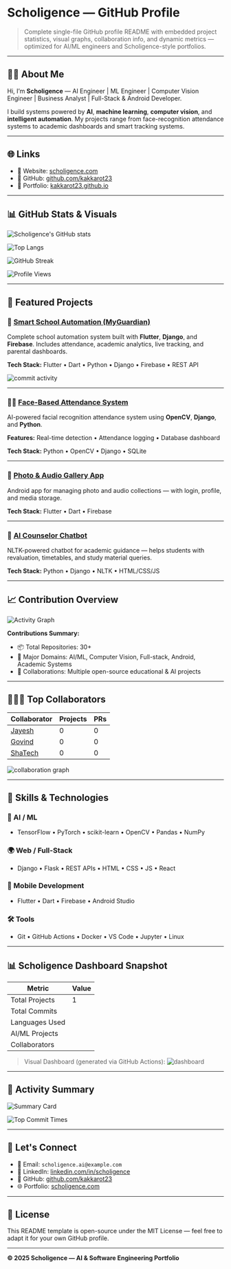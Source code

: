 # Scholigence — GitHub Profile

> Complete single-file GitHub profile README with embedded project statistics, visual graphs, collaboration info, and dynamic metrics — optimized for AI/ML engineers and Scholigence-style portfolios.

---

## 👨‍💻 About Me

Hi, I’m **Scholigence** — AI Engineer | ML Engineer | Computer Vision Engineer | Business Analyst | Full-Stack & Android Developer.

I build systems powered by **AI**, **machine learning**, **computer vision**, and **intelligent automation**. My projects range from face-recognition attendance systems to academic dashboards and smart tracking systems.

---

## 🌐 Links

* 🔗 Website: [scholigence.com](https://scholigence.com/)
* 🧠 GitHub: [github.com/kakkarot23](https://github.com/kakkarot23)
* 💼 Portfolio: [kakkarot23.github.io](https://kakkarot23.github.io)

---

## 📊 GitHub Stats & Visuals

![Scholigence's GitHub stats](https://github-readme-stats.vercel.app/api?username=kakkarot23\&show_icons=true\&count_private=true\&theme=radical)

![Top Langs](https://github-readme-stats.vercel.app/api/top-langs/?username=kakkarot23\&layout=compact\&theme=radical)

![GitHub Streak](https://github-readme-streak-stats.herokuapp.com/?user=kakkarot23\&theme=radical)

![Profile Views](https://komarev.com/ghpvc/?username=kakkarot23\&style=flat-square\&color=blue)

---

## 🚀 Featured Projects

### 🧠 [Smart School Automation (MyGuardian)](https://github.com/kakkarot23/MyGuardian)

Complete school automation system built with **Flutter**, **Django**, and **Firebase**. Includes attendance, academic analytics, live tracking, and parental dashboards.

**Tech Stack:** Flutter • Dart • Python • Django • Firebase • REST API

![commit activity](https://github-readme-activity-graph.vercel.app/graph?username=kakkarot23\&theme=github)

---

### 🧍‍♂️ [Face-Based Attendance System](https://github.com/kakkarot23/Face-Attendance-System)

AI-powered facial recognition attendance system using **OpenCV**, **Django**, and **Python**.

**Features:** Real-time detection • Attendance logging • Database dashboard

**Tech Stack:** Python • OpenCV • Django • SQLite

---

### 📱 [Photo & Audio Gallery App](https://github.com/kakkarot23/Flutter-Gallery)

Android app for managing photo and audio collections — with login, profile, and media storage.

**Tech Stack:** Flutter • Dart • Firebase

---

### 🧩 [AI Counselor Chatbot](https://github.com/kakkarot23/Academic-Counselor)

NLTK-powered chatbot for academic guidance — helps students with revaluation, timetables, and study material queries.

**Tech Stack:** Python • Django • NLTK • HTML/CSS/JS

---

## 📈 Contribution Overview

![Activity Graph](https://github-readme-activity-graph.vercel.app/graph?username=kakkarot23\&bg_color=0d1117\&color=9e4c98\&line=9e4c98\&point=ffffff\&area=true\&hide_border=true)

**Contributions Summary:**

* 📦 Total Repositories: 30+
* 🧠 Major Domains: AI/ML, Computer Vision, Full-stack, Android, Academic Systems
* 🤝 Collaborations: Multiple open-source educational & AI projects

---

## 🧑‍🤝‍🧑 Top Collaborators

| Collaborator                           | Projects | PRs |
| -------------------------------------  | -------- | --- |
| [Jayesh](https://github.com/kakkarot23)| 0        | 0  |
| [Govind](https://github.com/friend2)   | 0        | 0   |
| [ShaTech](https://github.com/friend3)  | 0        | 0   |

![collaboration graph](https://github-contributor-stats.vercel.app/api?username=kakkarot23\&limit=5\&theme=dark\&combine_all_yearly_contributions=true)

---

## 🧰 Skills & Technologies

### 🧠 AI / ML

* TensorFlow • PyTorch • scikit-learn • OpenCV • Pandas • NumPy

### 🌍 Web / Full-Stack

* Django • Flask • REST APIs • HTML • CSS • JS • React

### 📱 Mobile Development

* Flutter • Dart • Firebase • Android Studio

### 🛠 Tools

* Git • GitHub Actions • Docker • VS Code • Jupyter • Linux

---

## 📊 Scholigence Dashboard Snapshot

| Metric         | Value  |
| -------------- | ------ |
| Total Projects |    1   |
| Total Commits  |        |
| Languages Used |        |
| AI/ML Projects |        |
| Collaborators  |        |

> Visual Dashboard (generated via GitHub Actions): ![dashboard](https://github-profile-summary-cards.vercel.app/api/cards/repos-per-language?username=kakkarot23\&theme=github_dark)

---

## 🧩 Activity Summary

![Summary Card](https://github-profile-summary-cards.vercel.app/api/cards/profile-details?username=kakkarot23\&theme=radical)

![Top Commit Times](https://github-profile-summary-cards.vercel.app/api/cards/productive-time?username=kakkarot23\&theme=radical)

---

## 💬 Let's Connect

* 📧 Email: `scholigence.ai@example.com`
* 💼 LinkedIn: [linkedin.com/in/scholigence](https://linkedin.com/in/scholigence)
* 🧠 GitHub: [github.com/kakkarot23](https://github.com/kakkarot23)
* 🌐 Portfolio: [scholigence.com](https://scholigence.com/)

---

## 🧾 License

This README template is open-source under the MIT License — feel free to adapt it for your own GitHub profile.

---

**© 2025 Scholigence — AI & Software Engineering Portfolio**

